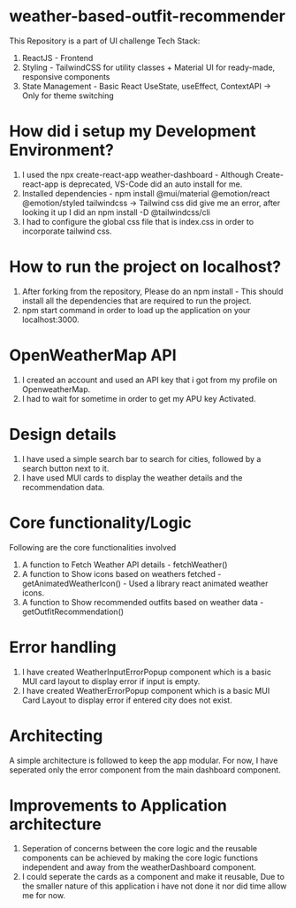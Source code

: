 # weather-based-outfit-recommender
This Repository is a part of UI challenge
Tech Stack:
1. ReactJS - Frontend 
2. Styling - TailwindCSS for utility classes + Material UI for ready-made, responsive components
3. State Management - Basic React UseState, useEffect, ContextAPI -> Only for theme switching
   
# How did i setup my Development Environment?
1. I used the npx create-react-app weather-dashboard - Although Create-react-app is deprecated, VS-Code did an auto install for me. 
2. Installed dependencies - npm install @mui/material @emotion/react @emotion/styled tailwindcss -> Tailwind css did give me an error, after looking it up I did an npm install -D @tailwindcss/cli
3. I had to configure the global css file that is index.css in order to incorporate tailwind css.
   

# How to run the project on localhost?
1. After forking from the repository, Please do an npm install - This should install all the dependencies that are required to run the project. 
2. npm start command in order to load up the application on your localhost:3000.

# OpenWeatherMap API 
1. I created an account and used an API key that i got from my profile on OpenweatherMap.
2. I had to wait for sometime in order to get my APU key Activated.

# Design details
1. I have used a simple search bar to search for cities, followed by a search button next to it.
2. I have used MUI cards to display the weather details and the recommendation data. 

# Core functionality/Logic
Following are the core functionalities involved
1. A function to Fetch Weather API details - fetchWeather()
2. A function to Show icons based on weathers fetched - getAnimatedWeatherIcon() - Used a library react animated weather icons.
3. A function to Show recommended outfits based on weather data - getOutfitRecommendation() 

# Error handling
1. I have created WeatherInputErrorPopup component which is a basic MUI card layout to display error if input is empty.
2. I have created WeatherErrorPopup component which is a basic MUI Card Layout to display error if entered city does not exist. 


# Architecting 
A simple architecture is followed to keep the app modular. For now, I have seperated only the error component from the main dashboard component. 

# Improvements to Application architecture
1. Seperation of concerns between the core logic and the reusable components can be achieved by making the core logic functions independent and away from the weatherDashboard component.
2. I could seperate the cards as a component and make it reusable, Due to the smaller nature of this application i have not done it nor did time allow me for now.



